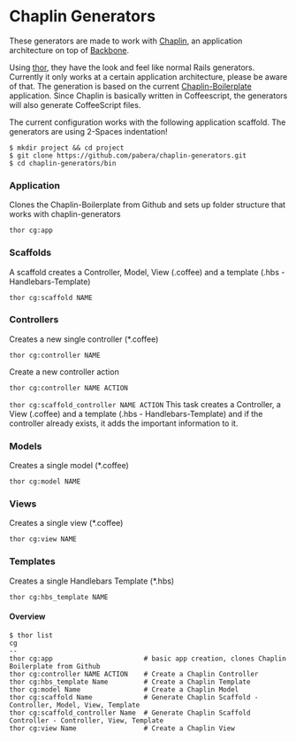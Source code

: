 Chaplin Generators
==================

These generators are made to work with [Chaplin](https://github.com/chaplinjs/chaplin), an application architecture on top of [Backbone](https://github.com/documentcloud/backbone). 

Using [thor](https://github.com/wycats/thor), they have the look and feel like normal Rails generators. Currently it only works at a certain application architecture, please be aware of that. The generation is based on the current [Chaplin-Boilerplate](https://github.com/chaplinjs/chaplin-boilerplate) application. Since Chaplin is basically written in Coffeescript, the generators will also generate CoffeeScript files.

The current configuration works with the following application scaffold. The generators are using 2-Spaces indentation!

```
$ mkdir project && cd project
$ git clone https://github.com/pabera/chaplin-generators.git
$ cd chaplin-generators/bin
```

### Application
Clones the Chaplin-Boilerplate from Github and sets up folder structure that works with chaplin-generators

`thor cg:app`

### Scaffolds
A scaffold creates a Controller, Model, View (.coffee) and a template (.hbs - Handlebars-Template)

`thor cg:scaffold NAME`

### Controllers
Creates a new single controller (*.coffee)

`thor cg:controller NAME`

Create a new controller action

`thor cg:controller NAME ACTION`

`thor cg:scaffold_controller NAME ACTION`
This task creates a Controller, a View (.coffee) and a template (.hbs - Handlebars-Template) and if the controller already exists, it adds the important information to it.

### Models
Creates a single model (*.coffee)

`thor cg:model NAME`


### Views
Creates a single view (*.coffee)

`thor cg:view NAME`


### Templates
Creates a single Handlebars Template (*.hbs)

`thor cg:hbs_template NAME`


#### Overview
```
$ thor list
cg
--
thor cg:app                       # basic app creation, clones Chaplin Boilerplate from Github
thor cg:controller NAME ACTION    # Create a Chaplin Controller
thor cg:hbs_template Name         # Create a Chaplin Template
thor cg:model Name                # Create a Chaplin Model
thor cg:scaffold Name             # Generate Chaplin Scaffold - Controller, Model, View, Template
thor cg:scaffold_controller Name  # Generate Chaplin Scaffold Controller - Controller, View, Template
thor cg:view Name                 # Create a Chaplin View
```